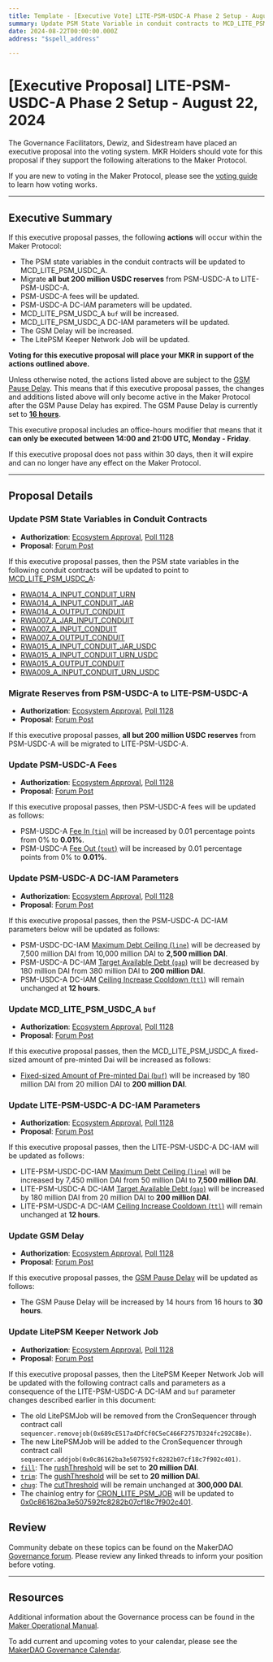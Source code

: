 ```yaml
---
title: Template - [Executive Vote] LITE-PSM-USDC-A Phase 2 Setup - August 22, 2024
summary: Update PSM State Variable in conduit contracts to MCD_LITE_PSM_USDC_A, USDC Migration from PSM-USDC-A to LITE-PSM-USDC-A, update PSM-USDC-A Fees, update PSM-USDC-A DC-IAM, update MCD_LITE_PSM_USDC_A buf, update LITE-PSM-USDC-A DC-IAM, GSM Delay update, update LitePSM Keeper Network Job.
date: 2024-08-22T00:00:00.000Z
address: "$spell_address"

---
```

# [Executive Proposal] LITE-PSM-USDC-A Phase 2 Setup - August 22, 2024

The Governance Facilitators, Dewiz, and Sidestream have placed an executive proposal into the voting system. MKR Holders should vote for this proposal if they support the following alterations to the Maker Protocol.

If you are new to voting in the Maker Protocol, please see the [voting guide](https://manual.makerdao.com/governance/voting-in-makerdao/on-chain-governance) to learn how voting works.

---

## Executive Summary

If this executive proposal passes, the following **actions** will occur within the Maker Protocol:

- The PSM state variables in the conduit contracts will be updated to MCD_LITE_PSM_USDC_A.
- Migrate **all but 200 million USDC reserves** from PSM-USDC-A to LITE-PSM-USDC-A.
- PSM-USDC-A fees will be updated.
- PSM-USDC-A DC-IAM parameters will be updated.
- MCD_LITE_PSM_USDC_A `buf` will be increased.
- MCD_LITE_PSM_USDC_A DC-IAM parameters will be updated.
- The GSM Delay will be increased.
- The LitePSM Keeper Network Job will be updated.

**Voting for this executive proposal will place your MKR in support of the actions outlined above.**

Unless otherwise noted, the actions listed above are subject to the [GSM Pause Delay](https://manual.makerdao.com/parameter-index/core/param-gsm-pause-delay). This means that if this executive proposal passes, the changes and additions listed above will only become active in the Maker Protocol after the GSM Pause Delay has expired. The GSM Pause Delay is currently set to [**16 hours**](https://mips.makerdao.com/mips/details/MIP113#10-1-1a).

This executive proposal includes an office-hours modifier that means that it **can only be executed between 14:00 and 21:00 UTC, Monday - Friday**.

If this executive proposal does not pass within 30 days, then it will expire and can no longer have any effect on the Maker Protocol.

---

## Proposal Details

### Update PSM State Variables in Conduit Contracts

- **Authorization**: [Ecosystem Approval](https://forum.makerdao.com/t/lite-psm-usdc-a-phase-2-major-migration-proposed-parameters/24839/2), [Poll 1128](https://vote.makerdao.com/polling/QmU7XJ6X)
- **Proposal**: [Forum Post](https://forum.makerdao.com/t/lite-psm-usdc-a-phase-2-major-migration-proposed-parameters/24839)

If this executive proposal passes, then the PSM state variables in the following conduit contracts will be updated to point to [MCD_LITE_PSM_USDC_A](https://etherscan.io/address/0xf6e72db5454dd049d0788e411b06cfaf16853042):

- [RWA014_A_INPUT_CONDUIT_URN](https://etherscan.io/address/0x6b86ba08bd7796464cea758061ac173d0268cf49)
- [RWA014_A_INPUT_CONDUIT_JAR](https://etherscan.io/address/0x391470cd3d8307adc051d878a95fa9459f800dbc)
- [RWA014_A_OUTPUT_CONDUIT](https://etherscan.io/address/0xd7cbdfde553de2063caafbf230be135e5dbb5064)
- [RWA007_A_JAR_INPUT_CONDUIT](https://etherscan.io/address/0xc8bb4e2b249703640e89265e2ae7c9d5ea2af742)
- [RWA007_A_INPUT_CONDUIT](https://etherscan.io/address/0x58f5e979ef74b60a9e5f955553ab8e0e65ba89c9)
- [RWA007_A_OUTPUT_CONDUIT](https://etherscan.io/address/0x701c3a384c613157bf473152844f368f2d6ef191)
- [RWA015_A_INPUT_CONDUIT_JAR_USDC](https://etherscan.io/address/0xb9373c557f3ae8cddd068c1644ed226cfb18a997)
- [RWA015_A_INPUT_CONDUIT_URN_USDC](https://etherscan.io/address/0xe08cb5e24862ea86328295d5e5c08972203c20d8)
- [RWA015_A_OUTPUT_CONDUIT](https://etherscan.io/address/0x1e86cb085f249772f7e7443631a87c6bdba2aceb)
- [RWA009_A_INPUT_CONDUIT_URN_USDC](https://etherscan.io/address/0x08012ec53a7fabf6f33318dfb93c1289886ebbe1)

### Migrate Reserves from PSM-USDC-A to LITE-PSM-USDC-A

- **Authorization**: [Ecosystem Approval](https://forum.makerdao.com/t/lite-psm-usdc-a-phase-2-major-migration-proposed-parameters/24839/2), [Poll 1128](https://vote.makerdao.com/polling/QmU7XJ6X)
- **Proposal**: [Forum Post](https://forum.makerdao.com/t/lite-psm-usdc-a-phase-2-major-migration-proposed-parameters/24839)

If this executive proposal passes, **all but 200 million USDC reserves** from PSM-USDC-A will be migrated to LITE-PSM-USDC-A.

### Update PSM-USDC-A Fees

- **Authorization**: [Ecosystem Approval](https://forum.makerdao.com/t/lite-psm-usdc-a-phase-2-major-migration-proposed-parameters/24839/2), [Poll 1128](https://vote.makerdao.com/polling/QmU7XJ6X)
- **Proposal**: [Forum Post](https://forum.makerdao.com/t/lite-psm-usdc-a-phase-2-major-migration-proposed-parameters/24839)

If this executive proposal passes, then PSM-USDC-A fees will be updated as follows:

- PSM-USDC-A [Fee In (`tin`)](https://manual.makerdao.com/module-index/module-psm#fee-in-tin) will be increased by 0.01 percentage points from 0% to **0.01%**.
- PSM-USDC-A [Fee Out (`tout`)](https://manual.makerdao.com/module-index/module-psm#fee-out-tout) will be increased by 0.01 percentage points from 0% to **0.01%**.

### Update PSM-USDC-A DC-IAM Parameters

- **Authorization**: [Ecosystem Approval](https://forum.makerdao.com/t/lite-psm-usdc-a-phase-2-major-migration-proposed-parameters/24839/2), [Poll 1128](https://vote.makerdao.com/polling/QmU7XJ6X)
- **Proposal**: [Forum Post](https://forum.makerdao.com/t/lite-psm-usdc-a-phase-2-major-migration-proposed-parameters/24839)

If this executive proposal passes, then the PSM-USDC-A DC-IAM parameters below will be updated as follows:

- PSM-USDC-DC-IAM [Maximum Debt Ceiling (`line`)](https://mips.makerdao.com/mips/details/MIP104#14-3-1-4-1-maximum-debt-ceiling-line-) will be decreased by 7,500 million DAI from 10,000 million DAI to **2,500 million DAI**.
- PSM-USDC-A DC-IAM [Target Available Debt (`gap`)](https://mips.makerdao.com/mips/details/MIP104#14-3-1-4-2-target-available-debt-gap-) will be decreased by 180 million DAI from 380 million DAI to **200 million DAI**.
- PSM-USDC-A DC-IAM [Ceiling Increase Cooldown (`ttl`)](https://mips.makerdao.com/mips/details/MIP104#14-3-1-4-3-ceiling-increase-cooldown-ttl-) will remain unchanged at **12 hours**.

### Update MCD_LITE_PSM_USDC_A `buf`

- **Authorization**: [Ecosystem Approval](https://forum.makerdao.com/t/lite-psm-usdc-a-phase-2-major-migration-proposed-parameters/24839/2), [Poll 1128](https://vote.makerdao.com/polling/QmU7XJ6X)
- **Proposal**: [Forum Post](https://forum.makerdao.com/t/lite-psm-usdc-a-phase-2-major-migration-proposed-parameters/24839)

If this executive proposal passes, then the MCD_LITE_PSM_USDC_A fixed-sized amount of pre-minted Dai will be increased as follows:

- [Fixed-sized Amount of Pre-minted Dai (`buf`)](https://forum.makerdao.com/t/litepsm-lite-psm-usdc-a-introduction-and-overview/24512#lite-psm-usdc-a-parameters-overview-8) will be increased by 180 million DAI from 20 million DAI to **200 million DAI**.

### Update LITE-PSM-USDC-A DC-IAM Parameters

- **Authorization**: [Ecosystem Approval](https://forum.makerdao.com/t/lite-psm-usdc-a-phase-2-major-migration-proposed-parameters/24839/2), [Poll 1128](https://vote.makerdao.com/polling/QmU7XJ6X)
- **Proposal**: [Forum Post](https://forum.makerdao.com/t/lite-psm-usdc-a-phase-2-major-migration-proposed-parameters/24839)

If this executive proposal passes, then the LITE-PSM-USDC-A DC-IAM will be updated as follows:

- LITE-PSM-USDC-DC-IAM [Maximum Debt Ceiling (`line`)](https://mips.makerdao.com/mips/details/MIP104#14-3-1-4-1-maximum-debt-ceiling-line-) will be increased by 7,450 million DAI from 50 million DAI to **7,500 million DAI**.
- LITE-PSM-USDC-A DC-IAM [Target Available Debt (`gap`)](https://mips.makerdao.com/mips/details/MIP104#14-3-1-4-2-target-available-debt-gap-) will be increased by 180 million DAI from 20 million DAI to **200 million DAI**.
- LITE-PSM-USDC-A DC-IAM [Ceiling Increase Cooldown (`ttl`)](https://mips.makerdao.com/mips/details/MIP104#14-3-1-4-3-ceiling-increase-cooldown-ttl-) will remain unchanged at **12 hours**.

### Update GSM Delay

- **Authorization**: [Ecosystem Approval](https://forum.makerdao.com/t/lite-psm-usdc-a-phase-2-major-migration-proposed-parameters/24839/2), [Poll 1128](https://vote.makerdao.com/polling/QmU7XJ6X)
- **Proposal**: [Forum Post](https://forum.makerdao.com/t/lite-psm-usdc-a-phase-2-major-migration-proposed-parameters/24839)

If this executive proposal passes, the [GSM Pause Delay](https://mips.makerdao.com/mips/details/MIP113#10-1-gsm-governance-security-module-pause-delay) will be updated as follows:

- The GSM Pause Delay will be increased by 14 hours from 16 hours to **30 hours**.

### Update LitePSM Keeper Network Job

- **Authorization**: [Ecosystem Approval](https://forum.makerdao.com/t/lite-psm-usdc-a-phase-2-major-migration-proposed-parameters/24839/2), [Poll 1128](https://vote.makerdao.com/polling/QmU7XJ6X)
- **Proposal**: [Forum Post](https://forum.makerdao.com/t/lite-psm-usdc-a-phase-2-major-migration-proposed-parameters/24839)

If this executive proposal passes, then the LitePSM Keeper Network Job will be updated with the following contract calls and parameters as a consequence of the LITE-PSM-USDC-A DC-IAM and `buf` parameter changes described earlier in this document:

- The old LitePSMJob will be removed from the CronSequencer through contract call `sequencer.removejob(0x689cE517a4DfCf0C5eC466F2757D324fc292C8Be)`.
- The new LitePSMJob will be added to the CronSequencer through contract call `sequencer.addjob(0x0c86162ba3e507592fc8282b07cf18c7f902c401)`.
- [`fill`](https://forum.makerdao.com/t/lite-psm-usdc-a-phase-1-test-period-proposed-parameters/24644#keeper-network-threshold-parameters-4): The [rushThreshold](https://forum.makerdao.com/t/litepsm-job-post-mortem/24841#solution-4) will be set to **20 million DAI**.
- [`trim`](https://forum.makerdao.com/t/lite-psm-usdc-a-phase-1-test-period-proposed-parameters/24644#keeper-network-threshold-parameters-4): The [gushThreshold](https://forum.makerdao.com/t/litepsm-job-post-mortem/24841#solution-4) will be set to **20 million DAI**.
- [`chug`](https://forum.makerdao.com/t/lite-psm-usdc-a-phase-1-test-period-proposed-parameters/24644#keeper-network-threshold-parameters-4): The [cutThreshold](https://forum.makerdao.com/t/litepsm-job-post-mortem/24841#solution-4) will be remain unchanged at **300,000 DAI**.
- The chainlog entry for [CRON_LITE_PSM_JOB](https://etherscan.io/address/0x689ce517a4dfcf0c5ec466f2757d324fc292c8be) will be updated to [0x0c86162ba3e507592fc8282b07cf18c7f902c401](https://etherscan.io/address/0x0c86162ba3e507592fc8282b07cf18c7f902c401).

## Review

Community debate on these topics can be found on the MakerDAO [Governance forum](https://forum.makerdao.com/). Please review any linked threads to inform your position before voting.

---

## Resources

Additional information about the Governance process can be found in the [Maker Operational Manual](https://manual.makerdao.com).

To add current and upcoming votes to your calendar, please see the [MakerDAO Governance Calendar](https://manual.makerdao.com/makerdao/calendars/governance-calendar).
